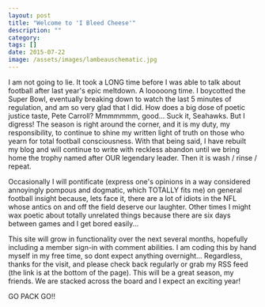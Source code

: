```yaml
---
layout: post
title: "Welcome to 'I Bleed Cheese'"
description: ""
category: 
tags: []
date: 2015-07-22
image: /assets/images/lambeauschematic.jpg
---
```


<p>I am not going to lie. It took a LONG time before I was able to talk about football after last year's epic meltdown. A looooong time. I boycotted the Super Bowl, eventually breaking down to watch the last 5 minutes of regulation, and am so very glad that I did. How does a big dose of poetic justice taste, Pete Carroll? Mmmmmmm, good... Suck it, Seahawks. But I digress! The season is right around the corner, and it is my duty, my responsibility, to continue to shine my written light of truth on those who yearn for total football consciousness. With that being said, I have rebuilt my blog and will continue to write with reckless abandon until we bring home the trophy named after OUR legendary leader. Then it is wash / rinse / repeat.</p>
<p>Occasionally I will pontificate (express one's opinions in a way considered annoyingly pompous and dogmatic, which TOTALLY fits me) on general football insight because, lets face it, there are a lot of idiots in the NFL whose antics on and off the field deserve our laughter. Other times I might wax poetic about totally unrelated things because there are six days between games and I get bored easily...</p>
<p>This site will grow in functionality over the next several months, hopefully including a member sign-in with comment abilities. I am coding this by hand myself in my free time, so dont expect anything overnight... Regardless, thanks for the visit, and please check back regularly or grab my RSS feed (the link is at the bottom of the page). This will be a great season, my friends. We are stacked across the board and I expect an exciting year!</p>
<p>GO PACK GO!!</p>